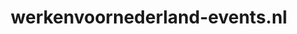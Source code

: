 ---
layout: post
title:  "werkenvoornederland-events.nl"
internal_url:  "/dutchgov/werkenvoornederland-events.nl.html"
subdomains_count: 3
all_subdomains_count: 3
urls_count: 3
ssl_rank: 0
http_rank: 65
url_link: /data/werkenvoornederland-events.nl/urls.txt
all_subdomains_link: /data/werkenvoornederland-events.nl/all_subdomains.txt
subdomains_link: /data/werkenvoornederland-events.nl/subdomains.txt
categories: dutchgov
---